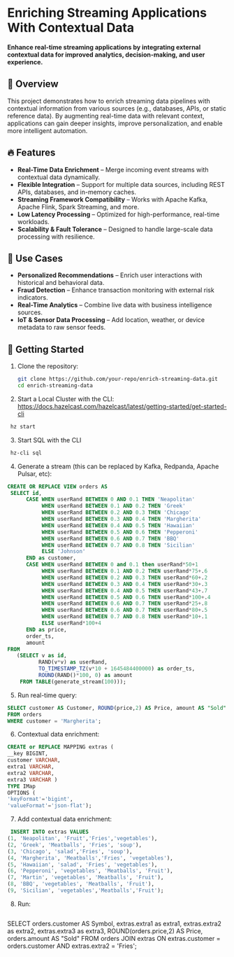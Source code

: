 # Enriching Streaming Applications With Contextual Data

**Enhance real-time streaming applications by integrating external contextual data for improved analytics, decision-making, and user experience.**

## 🚀 Overview
This project demonstrates how to enrich streaming data pipelines with contextual information from various sources (e.g., databases, APIs, or static reference data). By augmenting real-time data with relevant context, applications can gain deeper insights, improve personalization, and enable more intelligent automation.

## 🔥 Features
- **Real-Time Data Enrichment** – Merge incoming event streams with contextual data dynamically.
- **Flexible Integration** – Support for multiple data sources, including REST APIs, databases, and in-memory caches.
- **Streaming Framework Compatibility** – Works with Apache Kafka, Apache Flink, Spark Streaming, and more.
- **Low Latency Processing** – Optimized for high-performance, real-time workloads.
- **Scalability & Fault Tolerance** – Designed to handle large-scale data processing with resilience.

## 🎯 Use Cases
- **Personalized Recommendations** – Enrich user interactions with historical and behavioral data.
- **Fraud Detection** – Enhance transaction monitoring with external risk indicators.
- **Real-Time Analytics** – Combine live data with business intelligence sources.
- **IoT & Sensor Data Processing** – Add location, weather, or device metadata to raw sensor feeds.

  
## 📌 Getting Started
1. Clone the repository:
   ```sh
   git clone https://github.com/your-repo/enrich-streaming-data.git
   cd enrich-streaming-data
   ``` 
2. Start a Local Cluster with the CLI: https://docs.hazelcast.com/hazelcast/latest/getting-started/get-started-cli
  ```sh
   hz start
   ``` 
3. Start SQL with the CLI
  ```sh
   hz-cli sql
   ``` 
4. Generate a stream (this can be replaced by Kafka, Redpanda, Apache Pulsar, etc):
 ```sql
 CREATE OR REPLACE VIEW orders AS
  SELECT id,
       CASE WHEN userRand BETWEEN 0 AND 0.1 THEN 'Neapolitan'
            WHEN userRand BETWEEN 0.1 AND 0.2 THEN 'Greek'
            WHEN userRand BETWEEN 0.2 AND 0.3 THEN 'Chicago'
            WHEN userRand BETWEEN 0.3 AND 0.4 THEN 'Margherita'
            WHEN userRand BETWEEN 0.4 AND 0.5 THEN 'Hawaiian'
            WHEN userRand BETWEEN 0.5 AND 0.6 THEN 'Pepperoni'
            WHEN userRand BETWEEN 0.6 AND 0.7 THEN 'BBQ'
            WHEN userRand BETWEEN 0.7 AND 0.8 THEN 'Sicilian'
            ELSE 'Johnson'
       END as customer,
       CASE WHEN userRand BETWEEN 0 and 0.1 then userRand*50+1
            WHEN userRand BETWEEN 0.1 AND 0.2 THEN userRand*75+.6
            WHEN userRand BETWEEN 0.2 AND 0.3 THEN userRand*60+.2
            WHEN userRand BETWEEN 0.3 AND 0.4 THEN userRand*30+.3
            WHEN userRand BETWEEN 0.4 AND 0.5 THEN userRand*43+.7
            WHEN userRand BETWEEN 0.5 AND 0.6 THEN userRand*100+.4
            WHEN userRand BETWEEN 0.6 AND 0.7 THEN userRand*25+.8
            WHEN userRand BETWEEN 0.6 AND 0.7 THEN userRand*80+.5
            WHEN userRand BETWEEN 0.7 AND 0.8 THEN userRand*10+.1
            ELSE userRand*100+4
       END as price,
       order_ts,
       amount
FROM
    (SELECT v as id,
           RAND(v*v) as userRand,
           TO_TIMESTAMP_TZ(v*10 + 1645484400000) as order_ts,
           ROUND(RAND()*100, 0) as amount
     FROM TABLE(generate_stream(100)));
   ``` 
5. Run real-time query:
 ```sql
SELECT customer AS Customer, ROUND(price,2) AS Price, amount AS "Sold"
FROM orders
WHERE customer = 'Margherita';
   ``` 
6. Contextual data enrichment:
 ```sql
CREATE or REPLACE MAPPING extras (
__key BIGINT,
customer VARCHAR,
extra1 VARCHAR,
extra2 VARCHAR,
extra3 VARCHAR )
TYPE IMap
OPTIONS (
'keyFormat'='bigint',
'valueFormat'='json-flat');
   ``` 
7. Add contextual data enrichment:
 ```sql
  INSERT INTO extras VALUES
(1, 'Neapolitan', 'Fruit','Fries','vegetables'),
(2, 'Greek', 'Meatballs', 'Fries', 'soup'),
(3, 'Chicago', 'salad','Fries', 'soup'),
(4, 'Margherita', 'Meatballs','Fries', 'vegetables'),
(5, 'Hawaiian', 'salad', 'Fries', 'vegetables'),
(6, 'Pepperoni', 'vegetables', 'Meatballs', 'Fruit'),
(7, 'Martin', 'vegetables', 'Meatballs', 'Fruit'),
(8, 'BBQ', 'vegetables', 'Meatballs', 'Fruit'),
(9, 'Sicilian', 'vegetables','Meatballs','Fruit');
   ``` 
8. Run:
   ```sql
  SELECT
    orders.customer AS Symbol,
    extras.extra1 as extra1,
    extras.extra2 as extra2,
    extras.extra3 as extra3,
     ROUND(orders.price,2) AS Price,
     orders.amount AS "Sold"
FROM orders
JOIN extras
ON extras.customer = orders.customer 
AND extras.extra2 = 'Fries';
   ``` 


